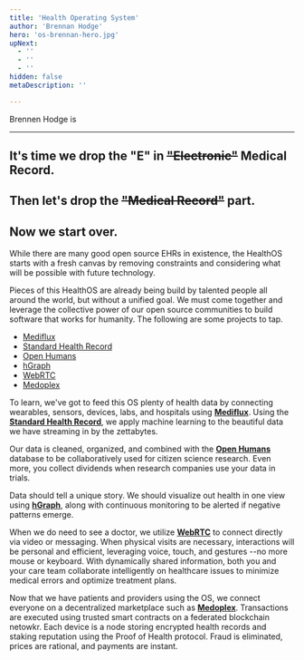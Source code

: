 ```yaml
---
title: 'Health Operating System'
author: 'Brennan Hodge'
hero: 'os-brennan-hero.jpg'
upNext:
  - ''
  - ''
  - ''
hidden: false
metaDescription: ''

---
```


Brennen Hodge is

---
## It's time we drop the "E" in ~~"Electronic"~~ Medical Record.

## Then let's drop the ~~"Medical Record"~~ part.

## Now we start over.

While there are many good open source EHRs in existence, the HealthOS starts with a fresh canvas by removing constraints and considering what will be possible with future technology.

Pieces of this HealthOS are already being build by talented people all around the world, but without a unified goal. We must come together and leverage the collective power of our open source communities to build software that works for humanity. The following are some projects to tap.

* [Mediflux](https://github.com/CitizenHealth/Mediflux)
* [Standard Health Record](standardhealthrecord.org)
* [Open Humans](https://www.openhumans.org/)
* [hGraph](hgraph.org)
* [WebRTC](https://webrtc.org/)
* [Medoplex](https://github.com/CitizenHealth/Medoplex)

To learn, we've got to feed this OS plenty of health data by connecting wearables, sensors, devices, labs, and hospitals using **[Mediflux](https://github.com/CitizenHealth/Mediflux)**. Using the **[Standard Health Record](standardhealthrecord.org)**, we apply machine learning to the beautiful data we have streaming in by the zettabytes.

Our data is cleaned, organized, and combined with the **[Open Humans](https://www.openhumans.org/)** database to be collaboratively used for citizen science research. Even more, you collect dividends when research companies use your data in trials.

Data should tell a unique story. We should visualize out health in one view using **[hGraph](hgraph.org)**, along with continuous monitoring to be alerted if negative patterns emerge.

When we do need to see a doctor, we utilize  **[WebRTC](https://webrtc.org/)** to connect directly via video or messaging. When physical visits are necessary, interactions will be personal and efficient, leveraging voice, touch, and gestures --no more mouse or keyboard. With dynamically shared information, both you and your care team collaborate intelligently on healthcare issues to minimize medical errors and optimize treatment plans.

Now that we have patients and providers using the OS, we connect everyone on a decentralized marketplace such as **[Medoplex](https://github.com/CitizenHealth/Medoplex)**. Transactions are executed using trusted smart contracts on a federated blockchain netowkr. Each device is a node storing encrypted health records and staking reputation using the Proof of Health protocol. Fraud is eliminated, prices are rational, and payments are instant.
